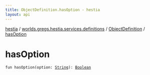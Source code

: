```yaml
---
title: ObjectDefinition.hasOption - hestia
layout: api
---
```


<div class='api-docs-breadcrumbs'><a href="../../index.html">hestia</a> / <a href="../index.html">worlds.gregs.hestia.services.definitions</a> / <a href="index.html">ObjectDefinition</a> / <a href="./has-option.html">hasOption</a></div>

# hasOption

<div class="signature"><code><span class="keyword">fun </span><span class="identifier">hasOption</span><span class="symbol">(</span><span class="parameterName" id="worlds.gregs.hestia.services.definitions.ObjectDefinition$hasOption(kotlin.String)/option">option</span><span class="symbol">:</span>&nbsp;<a href="https://kotlinlang.org/api/latest/jvm/stdlib/kotlin/-string/index.html"><span class="identifier">String</span></a><span class="symbol">)</span><span class="symbol">: </span><a href="https://kotlinlang.org/api/latest/jvm/stdlib/kotlin/-boolean/index.html"><span class="identifier">Boolean</span></a></code></div>
